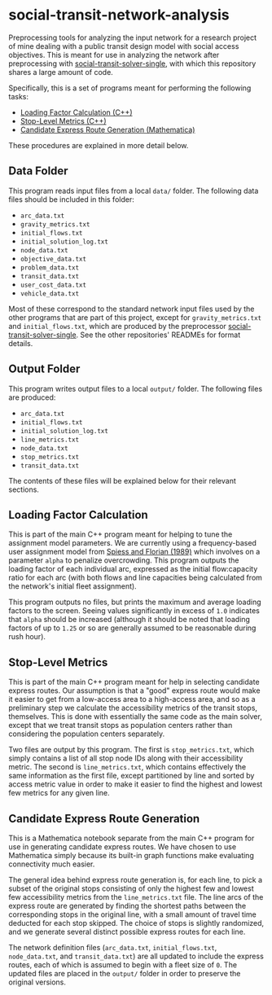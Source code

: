 # social-transit-network-analysis

Preprocessing tools for analyzing the input network for a research project of mine dealing with a public transit design model with social access objectives. This is meant for use in analyzing the network after preprocessing with [social-transit-solver-single](https://github.com/adam-rumpf/social-transit-solver-single), with which this repository shares a large amount of code.

Specifically, this is a set of programs meant for performing the following tasks:

* [Loading Factor Calculation (C++)](#loading-factor-calculation)
* [Stop-Level Metrics (C++)](#stop-level-metrics)
* [Candidate Express Route Generation (Mathematica)](#candidate-express-route-generation)

These procedures are explained in more detail below.

## Data Folder

This program reads input files from a local `data/` folder. The following data files should be included in this folder:

* `arc_data.txt`
* `gravity_metrics.txt`
* `initial_flows.txt`
* `initial_solution_log.txt`
* `node_data.txt`
* `objective_data.txt`
* `problem_data.txt`
* `transit_data.txt`
* `user_cost_data.txt`
* `vehicle_data.txt`

Most of these correspond to the standard network input files used by the other programs that are part of this project, except for `gravity_metrics.txt` and `initial_flows.txt`, which are produced by the preprocessor [social-transit-solver-single](https://github.com/adam-rumpf/social-transit-solver-single). See the other repositories' READMEs for format details.

## Output Folder

This program writes output files to a local `output/` folder. The following files are produced:

* `arc_data.txt`
* `initial_flows.txt`
* `initial_solution_log.txt`
* `line_metrics.txt`
* `node_data.txt`
* `stop_metrics.txt`
* `transit_data.txt`

The contents of these files will be explained below for their relevant sections.

## Loading Factor Calculation

This is part of the main C++ program meant for helping to tune the assignment model parameters. We are currently using a frequency-based user assignment model from [Spiess and Florian (1989)](https://www.researchgate.net/publication/222385476_Optimal_Strategies_A_New_Assignment_Model_for_Transit_Networks) which involves on a parameter `alpha` to penalize overcrowding. This program outputs the loading factor of each individual arc, expressed as the initial flow:capacity ratio for each arc (with both flows and line capacities being calculated from the network's initial fleet assignment).

This program outputs no files, but prints the maximum and average loading factors to the screen. Seeing values significantly in excess of `1.0` indicates that `alpha` should be increased (although it should be noted that loading factors of up to `1.25` or so are generally assumed to be reasonable during rush hour).

## Stop-Level Metrics

This is part of the main C++ program meant for help in selecting candidate express routes. Our assumption is that a "good" express route would make it easier to get from a low-access area to a high-access area, and so as a preliminary step we calculate the accessibility metrics of the transit stops, themselves. This is done with essentially the same code as the main solver, except that we treat transit stops as population centers rather than considering the population centers separately.

Two files are output by this program. The first is `stop_metrics.txt`, which simply contains a list of all stop node IDs along with their accessibility metric. The second is `line_metrics.txt`, which contains effectively the same information as the first file, except partitioned by line and sorted by access metric value in order to make it easier to find the highest and lowest few metrics for any given line.

## Candidate Express Route Generation

This is a Mathematica notebook separate from the main C++ program for use in generating candidate express routes. We have chosen to use Mathematica simply because its built-in graph functions make evaluating connectivity much easier.

The general idea behind express route generation is, for each line, to pick a subset of the original stops consisting of only the highest few and lowest few accessibility metrics from the `line_metrics.txt` file. The line arcs of the express route are generated by finding the shortest paths between the corresponding stops in the original line, with a small amount of travel time deducted for each stop skipped. The choice of stops is slightly randomized, and we generate several distinct possible express routes for each line.

The network definition files (`arc_data.txt`, `initial_flows.txt`, `node_data.txt`, and `transit_data.txt`) are all updated to include the express routes, each of which is assumed to begin with a fleet size of `0`. The updated files are placed in the `output/` folder in order to preserve the original versions.
